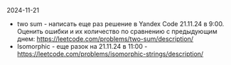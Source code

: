2024-11-21
- two sum - написать еще раз решение в Yandex Code 21.11.24 в 9:00. Оценить ошибки и их количество по сравнению с предыдующим днем: https://leetcode.com/problems/two-sum/description/
- Isomorphic - еще разок на 21.11.24 в 11:00 - https://leetcode.com/problems/isomorphic-strings/description/